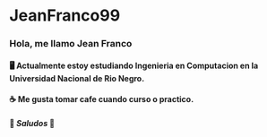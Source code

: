 # JeanFranco99
### **Hola, me llamo Jean Franco**
#### 🖥️ Actualmente estoy estudiando Ingenieria en Computacion en la Universidad Nacional de Rio Negro.
#### ☕ Me gusta tomar cafe cuando curso o practico. 
#### 
#### 🖖 _Saludos_ 🖖
